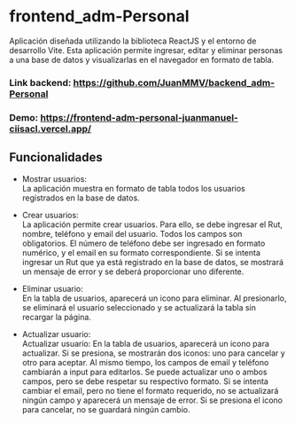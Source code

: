 # frontend_adm-Personal

Aplicación diseñada utilizando la biblioteca ReactJS y el entorno de desarrollo Vite. Esta aplicación permite ingresar, editar y eliminar personas a una base de datos y visualizarlas en el navegador en formato de tabla.

### Link backend: https://github.com/JuanMMV/backend_adm-Personal
### Demo: https://frontend-adm-personal-juanmanuel-ciisacl.vercel.app/

## Funcionalidades

- Mostrar usuarios:  
La aplicación muestra en formato de tabla todos los usuarios registrados en la base de datos.

- Crear usuarios:  
La aplicación permite crear usuarios. Para ello, se debe ingresar el Rut, nombre, teléfono y email del usuario. Todos los campos son obligatorios. El número de teléfono debe ser ingresado en formato numérico, y el email en su formato correspondiente. Si se intenta ingresar un Rut que ya está registrado en la base de datos, se mostrará un mensaje de error y se deberá proporcionar uno diferente.

- Eliminar usuario:  
En la tabla de usuarios, aparecerá un icono para eliminar. Al presionarlo, se eliminará el usuario seleccionado y se actualizará la tabla sin recargar la página.

- Actualizar usuario:  
Actualizar usuario: En la tabla de usuarios, aparecerá un icono para actualizar. Si se presiona, se mostrarán dos iconos: uno para cancelar y otro para aceptar. Al mismo tiempo, los campos de email y teléfono cambiarán a input para editarlos. Se puede actualizar uno o ambos campos, pero se debe respetar su respectivo formato. Si se intenta cambiar el email, pero no tiene el formato requerido, no se actualizará ningún campo y aparecerá un mensaje de error. Si se presiona el icono para cancelar, no se guardará ningún cambio.
